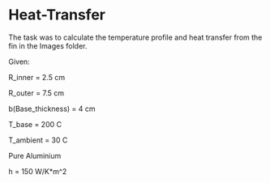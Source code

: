 # Heat-Transfer

The task was to calculate the temperature profile and heat transfer from the fin in the Images folder.

Given:

R_inner = 2.5 cm

R_outer = 7.5 cm

b(Base_thickness) = 4 cm

T_base = 200 C

T_ambient = 30 C

Pure Aluminium

h = 150 W/K*m^2
